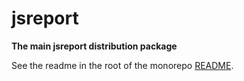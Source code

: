 # jsreport

**The main jsreport distribution package**

See the readme in the root of the monorepo [README](https://github.com/jsreport/jsreport/blob/master/README.md).
